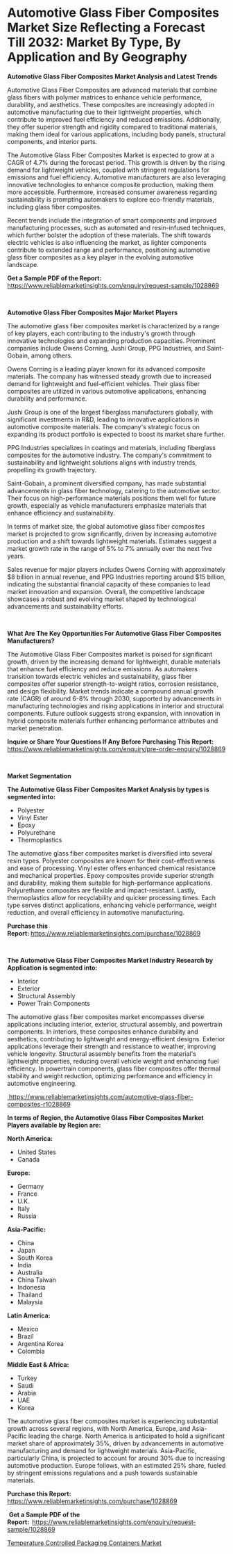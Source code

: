 <p><h1>Automotive Glass Fiber Composites Market Size Reflecting a Forecast Till 2032: Market By Type, By Application and By Geography</h1></p><p><strong>Automotive Glass Fiber Composites Market Analysis and Latest Trends</strong></p>
<p><p>Automotive Glass Fiber Composites are advanced materials that combine glass fibers with polymer matrices to enhance vehicle performance, durability, and aesthetics. These composites are increasingly adopted in automotive manufacturing due to their lightweight properties, which contribute to improved fuel efficiency and reduced emissions. Additionally, they offer superior strength and rigidity compared to traditional materials, making them ideal for various applications, including body panels, structural components, and interior parts.</p><p>The Automotive Glass Fiber Composites Market is expected to grow at a CAGR of 4.7% during the forecast period. This growth is driven by the rising demand for lightweight vehicles, coupled with stringent regulations for emissions and fuel efficiency. Automotive manufacturers are also leveraging innovative technologies to enhance composite production, making them more accessible. Furthermore, increased consumer awareness regarding sustainability is prompting automakers to explore eco-friendly materials, including glass fiber composites.</p><p>Recent trends include the integration of smart components and improved manufacturing processes, such as automated and resin-infused techniques, which further bolster the adoption of these materials. The shift towards electric vehicles is also influencing the market, as lighter components contribute to extended range and performance, positioning automotive glass fiber composites as a key player in the evolving automotive landscape.</p></p>
<p><strong>Get a Sample PDF of the Report:&nbsp;</strong> <a href="https://www.reliablemarketinsights.com/enquiry/request-sample/1028869?utm_campaign=3114&utm_medium=2&utm_source=Github&utm_content=ia&utm_term=21032025&utm_id=automotive-glass-fiber-composites">https://www.reliablemarketinsights.com/enquiry/request-sample/1028869</a></p>
<p>&nbsp;</p>
<p><strong>Automotive Glass Fiber Composites Major Market Players</strong></p>
<p><p>The automotive glass fiber composites market is characterized by a range of key players, each contributing to the industry's growth through innovative technologies and expanding production capacities. Prominent companies include Owens Corning, Jushi Group, PPG Industries, and Saint-Gobain, among others.</p><p>Owens Corning is a leading player known for its advanced composite materials. The company has witnessed steady growth due to increased demand for lightweight and fuel-efficient vehicles. Their glass fiber composites are utilized in various automotive applications, enhancing durability and performance.</p><p>Jushi Group is one of the largest fiberglass manufacturers globally, with significant investments in R&D, leading to innovative applications in automotive composite materials. The company's strategic focus on expanding its product portfolio is expected to boost its market share further.</p><p>PPG Industries specializes in coatings and materials, including fiberglass composites for the automotive industry. The company's commitment to sustainability and lightweight solutions aligns with industry trends, propelling its growth trajectory.</p><p>Saint-Gobain, a prominent diversified company, has made substantial advancements in glass fiber technology, catering to the automotive sector. Their focus on high-performance materials positions them well for future growth, especially as vehicle manufacturers emphasize materials that enhance efficiency and sustainability.</p><p>In terms of market size, the global automotive glass fiber composites market is projected to grow significantly, driven by increasing automotive production and a shift towards lightweight materials. Estimates suggest a market growth rate in the range of 5% to 7% annually over the next five years.</p><p>Sales revenue for major players includes Owens Corning with approximately $8 billion in annual revenue, and PPG Industries reporting around $15 billion, indicating the substantial financial capacity of these companies to lead market innovation and expansion. Overall, the competitive landscape showcases a robust and evolving market shaped by technological advancements and sustainability efforts.</p></p>
<p>&nbsp;</p>
<p><strong>What Are The Key Opportunities For Automotive Glass Fiber Composites Manufacturers?</strong></p>
<p><p>The Automotive Glass Fiber Composites market is poised for significant growth, driven by the increasing demand for lightweight, durable materials that enhance fuel efficiency and reduce emissions. As automakers transition towards electric vehicles and sustainability, glass fiber composites offer superior strength-to-weight ratios, corrosion resistance, and design flexibility. Market trends indicate a compound annual growth rate (CAGR) of around 6-8% through 2030, supported by advancements in manufacturing technologies and rising applications in interior and structural components. Future outlook suggests strong expansion, with innovation in hybrid composite materials further enhancing performance attributes and market penetration.</p></p>
<p><strong>Inquire or Share Your Questions If Any Before Purchasing This Report:</strong> <a href="https://www.reliablemarketinsights.com/enquiry/pre-order-enquiry/1028869?utm_campaign=3114&utm_medium=2&utm_source=Github&utm_content=ia&utm_term=21032025&utm_id=automotive-glass-fiber-composites">https://www.reliablemarketinsights.com/enquiry/pre-order-enquiry/1028869</a></p>
<p>&nbsp;</p>
<p><strong>Market Segmentation</strong></p>
<p><strong>The Automotive Glass Fiber Composites Market Analysis by types is segmented into:</strong></p>
<p><ul><li>Polyester</li><li>Vinyl Ester</li><li>Epoxy</li><li>Polyurethane</li><li>Thermoplastics</li></ul></p>
<p><p>The automotive glass fiber composites market is diversified into several resin types. Polyester composites are known for their cost-effectiveness and ease of processing. Vinyl ester offers enhanced chemical resistance and mechanical properties. Epoxy composites provide superior strength and durability, making them suitable for high-performance applications. Polyurethane composites are flexible and impact-resistant. Lastly, thermoplastics allow for recyclability and quicker processing times. Each type serves distinct applications, enhancing vehicle performance, weight reduction, and overall efficiency in automotive manufacturing.</p></p>
<p><strong>Purchase this Report:&nbsp;</strong><a href="https://www.reliablemarketinsights.com/purchase/1028869?utm_campaign=3114&utm_medium=2&utm_source=Github&utm_content=ia&utm_term=21032025&utm_id=automotive-glass-fiber-composites">https://www.reliablemarketinsights.com/purchase/1028869</a></p>
<p>&nbsp;</p>
<p><strong>The Automotive Glass Fiber Composites Market Industry Research by Application is segmented into:</strong></p>
<p><ul><li>Interior</li><li>Exterior</li><li>Structural Assembly</li><li>Power Train Components</li></ul></p>
<p><p>The automotive glass fiber composites market encompasses diverse applications including interior, exterior, structural assembly, and powertrain components. In interiors, these composites enhance durability and aesthetics, contributing to lightweight and energy-efficient designs. Exterior applications leverage their strength and resistance to weather, improving vehicle longevity. Structural assembly benefits from the material's lightweight properties, reducing overall vehicle weight and enhancing fuel efficiency. In powertrain components, glass fiber composites offer thermal stability and weight reduction, optimizing performance and efficiency in automotive engineering.</p></p>
<p><a href="https://www.reliablemarketinsights.com/automotive-glass-fiber-composites-r1028869?utm_campaign=3114&utm_medium=2&utm_source=Github&utm_content=ia&utm_term=21032025&utm_id=automotive-glass-fiber-composites">&nbsp;https://www.reliablemarketinsights.com/automotive-glass-fiber-composites-r1028869</a></p>
<p><strong>In terms of Region, the Automotive Glass Fiber Composites Market Players available by Region are:</strong></p>
<p>
    <p> <strong> North America: </strong>
        <ul>
            <li>United States</li>
            <li>Canada</li>
        </ul>
        </p> 
    <p> <strong> Europe: </strong>
        <ul>
            <li>Germany</li>
            <li>France</li>
            <li>U.K.</li>
            <li>Italy</li>
            <li>Russia</li>
        </ul>
        </p> 
    <p> <strong> Asia-Pacific: </strong>
        <ul>
            <li>China</li>
            <li>Japan</li>
            <li>South Korea</li>
            <li>India</li>
            <li>Australia</li>
            <li>China Taiwan</li>
            <li>Indonesia</li>
            <li>Thailand</li>
            <li>Malaysia</li>
        </ul>
        </p> 
    <p> <strong> Latin America: </strong>
        <ul>
            <li>Mexico</li>
            <li>Brazil</li>
            <li>Argentina Korea</li>
            <li>Colombia</li>
        </ul>
        </p> 
    <p> <strong> Middle East & Africa: </strong>
        <ul>
            <li>Turkey</li>
            <li>Saudi</li>
            <li>Arabia</li>
            <li>UAE</li>
            <li>Korea</li>
        </ul>
    </p>
    </p>
<p><p>The automotive glass fiber composites market is experiencing substantial growth across several regions, with North America, Europe, and Asia-Pacific leading the charge. North America is anticipated to hold a significant market share of approximately 35%, driven by advancements in automotive manufacturing and demand for lightweight materials. Asia-Pacific, particularly China, is projected to account for around 30% due to increasing automotive production. Europe follows, with an estimated 25% share, fueled by stringent emissions regulations and a push towards sustainable materials.</p></p>
<p><strong>Purchase this Report: </strong><a href="https://www.reliablemarketinsights.com/purchase/1028869?utm_campaign=3114&utm_medium=2&utm_source=Github&utm_content=ia&utm_term=21032025&utm_id=automotive-glass-fiber-composites">https://www.reliablemarketinsights.com/purchase/1028869</a></p>
<p>&nbsp;<strong>Get a Sample PDF of the Report:&nbsp;&nbsp;</strong><a href="https://www.reliablemarketinsights.com/enquiry/request-sample/1028869?utm_campaign=3114&utm_medium=2&utm_source=Github&utm_content=ia&utm_term=21032025&utm_id=automotive-glass-fiber-composites">https://www.reliablemarketinsights.com/enquiry/request-sample/1028869</a></p>
<p><strong></strong></p>
<p><p><a href="https://github.com/miottaredlin79/Market-Research-Report-List-1/blob/main/temperature-controlled-packaging-containers-market.md?utm_campaign=3114&utm_medium=2&utm_source=Github&utm_content=ia&utm_term=21032025&utm_id=automotive-glass-fiber-composites">Temperature Controlled Packaging Containers Market</a></p></p>